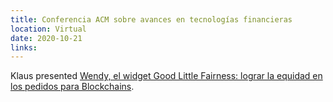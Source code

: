 ```yaml
---
title: Conferencia ACM sobre avances en tecnologías financieras
location: Virtual
date: 2020-10-21
links:
---
```


Klaus presented <a href="https://eprint.iacr.org/2020/885" target="_blank">Wendy, el widget Good Little Fairness: lograr la equidad en los pedidos para Blockchains</a>.
